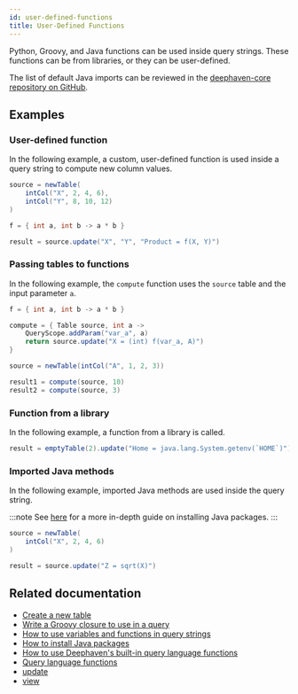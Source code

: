 ```yaml
---
id: user-defined-functions
title: User-Defined Functions
---
```


Python, Groovy, and Java functions can be used inside query strings. These functions can be from libraries, or they can be user-defined.

The list of default Java imports can be reviewed in the [deephaven-core repository on GitHub](https://github.com/deephaven/deephaven-core/blob/main/engine/table/src/main/java/io/deephaven/engine/table/lang/impl/QueryLibraryImportsDefaults.java).

## Examples

### User-defined function

In the following example, a custom, user-defined function is used inside a query string to compute new column values.

```groovy order=source,result
source = newTable(
    intCol("X", 2, 4, 6),
    intCol("Y", 8, 10, 12)
)

f = { int a, int b -> a * b }

result = source.update("X", "Y", "Product = f(X, Y)")
```

### Passing tables to functions

In the following example, the `compute` function uses the `source` table and the input parameter `a`.

```groovy order=source,result1,result2
f = { int a, int b -> a * b }

compute = { Table source, int a ->
    QueryScope.addParam("var_a", a)
    return source.update("X = (int) f(var_a, A)")
}

source = newTable(intCol("A", 1, 2, 3))

result1 = compute(source, 10)
result2 = compute(source, 3)
```

### Function from a library

In the following example, a function from a library is called.

```groovy
result = emptyTable(2).update("Home = java.lang.System.getenv(`HOME`)")
```

### Imported Java methods

In the following example, imported Java methods are used inside the query string.

:::note
See [here](../../../how-to-guides/install-java-packages.md) for a more in-depth guide on installing Java packages.
:::

```groovy order=source,result
source = newTable(
    intCol("X", 2, 4, 6)
)

result = source.update("Z = sqrt(X)")
```

## Related documentation

- [Create a new table](../../../how-to-guides/new-table.md)
- [Write a Groovy closure to use in a query](../../../how-to-guides/simple-groovy-closures.md)
- [How to use variables and functions in query strings](../../../how-to-guides/queryscope.md)
- [How to install Java packages](../../../how-to-guides/install-java-packages.md)
- [How to use Deephaven's built-in query language functions](../../../how-to-guides/query-language-functions.md)
- [Query language functions](../query-library/query-language-function-reference.md)
- [update](../../table-operations/select/update.md)
- [view](../../table-operations/select/view.md)

<!--TODO: [#450](https://github.com/deephaven/deephaven.io/issues/450) importStatic, importClass -->

